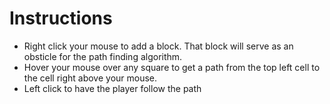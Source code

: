 # Instructions

* Right click your mouse to add a block. That block will serve as an obsticle for the path finding algorithm.
* Hover your mouse over any square to get a path from the top left cell to the cell right above your mouse.
* Left click to have the player follow the path
